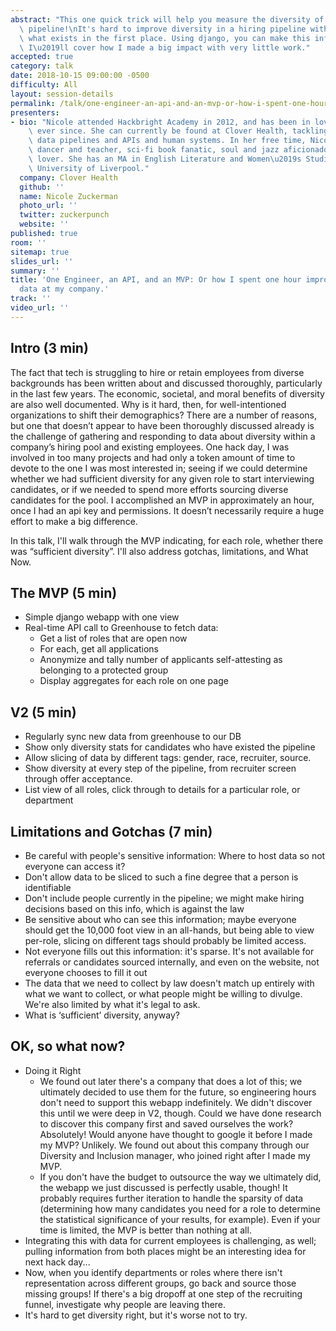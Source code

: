 ```yaml
---
abstract: "This one quick trick will help you measure the diversity of your hiring\
  \ pipeline!\nIt's hard to improve diversity in a hiring pipeline without measuring\
  \ what exists in the first place. Using django, you can make this information visible.\
  \ I\u2019ll cover how I made a big impact with very little work."
accepted: true
category: talk
date: 2018-10-15 09:00:00 -0500
difficulty: All
layout: session-details
permalink: /talk/one-engineer-an-api-and-an-mvp-or-how-i-spent-one-hour-improving-hiring-data-at-my-company/
presenters:
- bio: "Nicole attended Hackbright Academy in 2012, and has been in love with python\
    \ ever since. She can currently be found at Clover Health, tackling with glee\
    \ data pipelines and APIs and human systems. In her free time, Nicole is an avid\
    \ dancer and teacher, sci-fi book fanatic, soul and jazz aficionado, and cheese\
    \ lover. She has an MA in English Literature and Women\u2019s Studies from the\
    \ University of Liverpool."
  company: Clover Health
  github: ''
  name: Nicole Zuckerman
  photo_url: ''
  twitter: zuckerpunch
  website: ''
published: true
room: ''
sitemap: true
slides_url: ''
summary: ''
title: 'One Engineer, an API, and an MVP: Or how I spent one hour improving hiring
  data at my company.'
track: ''
video_url: ''
---
```


Intro (3 min)
---------------------
The fact that tech is struggling to hire or retain employees from diverse backgrounds has been written about and discussed thoroughly, particularly in the last few years. The economic, societal, and moral benefits of diversity are also well documented. Why is it hard, then, for well-intentioned organizations to shift their demographics? There are a number of reasons, but one that doesn’t appear to have been thoroughly discussed already is the challenge of gathering and responding to data about diversity within a company’s hiring pool and existing employees.  One hack day, I was involved in too many projects and had only a token amount of time to devote to the one I was most interested in; seeing if we could determine whether we had sufficient diversity for any given role to start interviewing candidates, or if we needed to spend more efforts sourcing diverse candidates for the pool.  I accomplished an MVP in approximately an hour, once I had an api key and permissions.  It doesn’t necessarily require a huge effort to make a big difference.


In this talk, I'll walk through the MVP indicating, for each role, whether there was “sufficient diversity”.  I'll also address gotchas, limitations, and What Now.

The MVP (5 min)
---------------------
* Simple django webapp with one view
* Real-time API call to Greenhouse to fetch data:
    * Get a list of roles that are open now
    * For each, get all applications
    * Anonymize and tally number of applicants self-attesting as belonging to a protected group
    * Display aggregates for each role on one page

V2 (5 min)
---------------------
* Regularly sync new data from greenhouse to our DB
* Show only diversity stats for candidates who have existed the pipeline
* Allow slicing of data by different tags: gender, race, recruiter, source.
* Show diversity at every step of the pipeline, from recruiter screen through offer acceptance.
* List view of all roles, click through to details for a particular role, or department

Limitations and Gotchas (7 min)
---------------------
* Be careful with people's sensitive information: Where to host data so not everyone can access it?
* Don't allow data to be sliced to such a fine degree that a person is identifiable
* Don't include people currently in the pipeline; we might make hiring decisions based on this info, which is against the law
* Be sensitive about who can see this information; maybe everyone should get the 10,000 foot view in an all-hands, but being able to view per-role, slicing on different tags should probably be limited access.
* Not everyone fills out this information: it's sparse.  It's not available for referrals or candidates sourced internally, and even on the website, not everyone chooses to fill it out
* The data that we need to collect by law doesn't match up entirely with what we want to collect, or what people might be willing to divulge.  We're also limited by what it's legal to ask.
* What is ‘sufficient’ diversity, anyway?


OK, so what now?
---------------------
* Doing it Right
    * We found out later there's a company that does a lot of this; we ultimately decided to use them for the future, so engineering hours don't need to support this webapp indefinitely.  We didn't discover this until we were deep in V2, though. Could we have done research to discover this company first and saved ourselves the work? Absolutely!  Would anyone have thought to google it before I made my MVP?  Unlikely.  We found out about this company through our Diversity and Inclusion manager, who joined right after I made my MVP.  
    * If you don't have the budget to outsource the way we ultimately did, the webapp we just discussed is perfectly usable, though!  It probably requires further iteration to handle the sparsity of data (determining how many candidates you need for a role to determine the statistical significance of your results, for example).  Even if your time is limited, the MVP is better than nothing at all.
* Integrating this with data for current employees is challenging, as well; pulling information from both places might be an interesting idea for next hack day...
* Now, when you identify departments or roles where there isn't representation across different groups, go back and source those missing groups!  If there's a big dropoff at one step of the recruiting funnel, investigate why people are leaving there.
* It's hard to get diversity right, but it's worse not to try.
